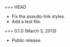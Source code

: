 === HEAD

* Fix the pseudo-link styles.
* Add a test file.

=== 0.1.0 (March 3, 2013)

* Public release.
